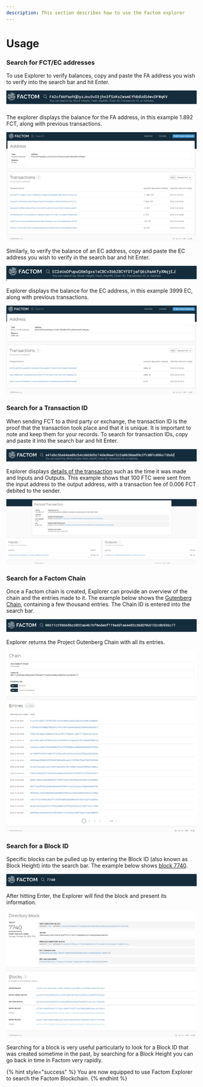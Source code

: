 ```yaml
---
description: This section describes how to use the Factom explorer
---
```


# Usage

### Search for FCT/EC addresses <a id="search-for-fct-ec-addresses"></a>

To use Explorer to verify balances, copy and paste the FA address you wish to verify into the search bar and hit Enter.

![](../../.gitbook/assets/factom_explorer_search_bar.PNG)

The explorer displays the balance for the FA address, in this example 1.892 FCT, along with previous transactions.

![Factom explorer wallet search result](../../.gitbook/assets/factom_explorer_search_result.PNG)

Similarly, to verify the balance of an EC address, copy and paste the EC address you wish to verify in the search bar and hit Enter.

![Factom explorer EC wallet search](../../.gitbook/assets/factom_explorer_search_bar_ec.PNG)

Explorer displays the balance for the EC address, in this example 3999 EC, along with previous transactions.

![Factom explorer EC wallet search result](../../.gitbook/assets/factom_explorer_search_result_ec.PNG)

### Search for a Transaction ID <a id="search-for-a-transaction-id"></a>

When sending FCT to a third party or exchange, the transaction ID is the proof that the transaction took place and that it is unique. It is important to note and keep them for your records. To search for transaction IDs, copy and paste it into the search bar and hit Enter.

![Factom explorer - transaction ID search](../../.gitbook/assets/factom_explorer_tx_id_search.PNG)

Explorer displays [details of the transaction](http://explorer.factom.org/tx/e41ebc5be64aa06cb4cdeb8d5c14ded4ae12c2a0630aa89c2fc001c086c73bdd) such as the time it was made and Inputs and Outputs. This example shows that 100 FTC were sent from the input address to the output address, with a transaction fee of 0.006 FCT debited to the sender.

![Factom explorer - Factoid transaction result](../../.gitbook/assets/factom_explorer_factoid_tx.PNG)

### Search for a Factom Chain <a id="search-for-a-factom-chain"></a>

Once a Factom chain is created, Explorer can provide an overview of the chain and the entries made to it. The example below shows the [Gutenberg Chain](http://explorer.factom.org/chain/00511c298668bc5032a64b76f8ede6f119add1a64482c8602966152c0b936c77), containing a few thousand entries. The Chain ID is entered into the search bar.

![Factom explorer - Factom chain search](../../.gitbook/assets/factom_explorer_factom_chain.PNG)

Explorer returns the Project Gutenberg Chain with all its entries.

![Factom explorer - Project Gutenberg chain](../../.gitbook/assets/factom_explorer_factom_chain_gutenberg.PNG)

### Search for a Block ID <a id="search-for-a-block-id"></a>

Specific blocks can be pulled up by entering the Block ID \(also known as Block Height\) into the search bar. The example below shows [block 7740](http://explorer.factom.org/dblock/d89e94a62c49efe3874745dff51e17a9fcfe486085ed2319a0a49b4463d0e9df).

![Factom explorer - Block ID search](../../.gitbook/assets/factom_explorer_7740_block_search.PNG)

After hitting Enter, the Explorer will find the block and present its information.  


![Factom explorer - Block information](../../.gitbook/assets/factom_explorer_7740_block.PNG)

Searching for a block is very useful particularly to look for a Block ID that was created sometime in the past, by searching for a Block Height you can go back in time in Factom very rapidly.

{% hint style="success" %}
You are now equipped to use Factom Explorer to search the Factom Blockchain.
{% endhint %}

